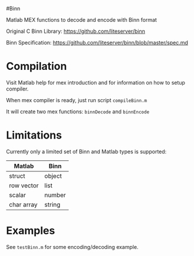 #Binn

Matlab MEX functions to decode and encode with Binn format

Original C Binn Library: https://github.com/liteserver/binn

Binn Specification: https://github.com/liteserver/binn/blob/master/spec.md

# Compilation

Visit Matlab help for mex introduction and for information on how to setup compiler.

When mex compiler is ready, just run script `compileBinn.m`

It will create two mex functions: `binnDecode` and `binnEncode`

# Limitations

Currently only a limited set of Binn and Matlab types is supported:

| Matlab     | Binn   |
|------------|--------|
| struct     | object |
| row vector | list   |
| scalar     | number |
| char array | string |

# Examples

See `testBinn.m` for some encoding/decoding example.
